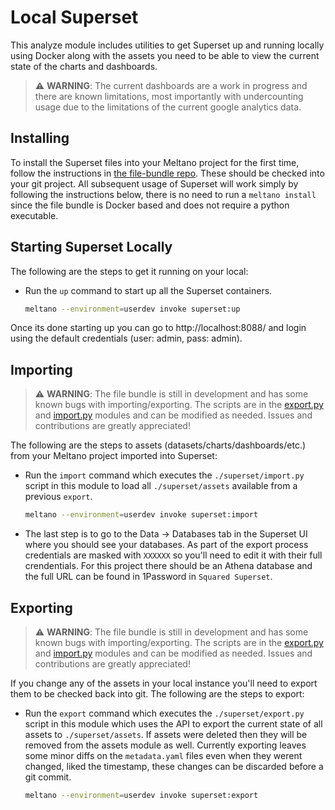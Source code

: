 # Local Superset

This analyze module includes utilities to get Superset up and running locally using Docker along with the assets you need to be able to view the current state of the charts and dashboards.

> :warning: **WARNING**: The current dashboards are a work in progress and there are known limitations, most importantly with undercounting usage due to the limitations of the current google analytics data.

## Installing

To install the Superset files into your Meltano project for the first time, follow the instructions in [the file-bundle repo](https://gitlab.com/meltano/files-superset).
These should be checked into your git project.
All subsequent usage of Superset will work simply by following the instructions below, there is no need to run a `meltano install` since the file bundle is Docker based and does not require a python executable.

## Starting Superset Locally

The following are the steps to get it running on your local:

-  Run the `up` command to start up all the Superset containers.

    ```bash
    meltano --environment=userdev invoke superset:up
    ```

Once its done starting up you can go to http://localhost:8088/ and login using the default credentials (user: admin, pass: admin).


## Importing

> :warning: **WARNING**: The file bundle is still in development and has some known bugs with importing/exporting.
The scripts are in the [export.py](./superset/export.py) and [import.py](./superset/import.py) modules and can be modified as needed.
Issues and contributions are greatly appreciated!

The following are the steps to assets (datasets/charts/dashboards/etc.) from your Meltano project imported into Superset:

- Run the `import` command which executes the `./superset/import.py` script in this module to load all `./superset/assets` available from a previous `export`.


    ```bash
    meltano --environment=userdev invoke superset:import
    ```

- The last step is to go to the Data -> Databases tab in the Superset UI where you should see your databases.
As part of the export process credentials are masked with `XXXXXX` so you'll need to edit it with their full crendentials.
For this project there should be an Athena database and the full URL can be found in 1Password in `Squared Superset`.


## Exporting

> :warning: **WARNING**: The file bundle is still in development and has some known bugs with importing/exporting.
The scripts are in the [export.py](./superset/export.py) and [import.py](./superset/import.py) modules and can be modified as needed.
Issues and contributions are greatly appreciated!

If you change any of the assets in your local instance you'll need to export them to be checked back into git.
The following are the steps to export:

- Run the `export` command which executes the `./superset/export.py` script in this module which uses the API to export the current state of all assets to `./superset/assets`.
If assets were deleted then they will be removed from the assets module as well.
Currently exporting leaves some minor diffs on the `metadata.yaml` files even when they werent changed, liked the timestamp, these changes can be discarded before a git commit.


    ```bash
    meltano --environment=userdev invoke superset:export
    ```